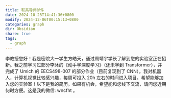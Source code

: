 ```yaml
---
title: 联系导师邮件
date: 2024-10-25T14:41:36+0800
modify: 2024-12-06T00:15:13+0800
categories: graph
dir: Obsidian
share: true
tags:
  - graph
---
```


李教授您好！我是密院大一学生方皓天，通过周靖宇学长了解到您的实验室正在招新。我之前学习过部分李沐的《动手学深度学习》（还未学到 Transformer），并完成了 Umich 的 EECS498-007 的部分作业（目前复现到了 CNN）。我对机器人，计算机视觉比较感兴趣，每周可投入 20h 左右的时间进入项目。希望能够加入您的实验室！以下是我的简历。如果有机会，希望能和您线下交流，请问您近期何时方便。这是我的微信: wncfht 。